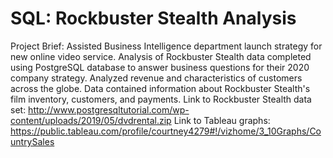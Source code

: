 # SQL: Rockbuster Stealth Analysis
Project Brief: Assisted Business Intelligence department launch strategy for new online video service. Analysis of Rockbuster Stealth data completed using PostgreSQL database to answer business questions for their 2020 company strategy. Analyzed revenue and characteristics of customers across the globe. Data contained information about Rockbuster Stealth's film inventory, customers, and payments. 
Link to Rockbuster Stealth data set: http://www.postgresqltutorial.com/wp-content/uploads/2019/05/dvdrental.zip
Link to Tableau graphs: https://public.tableau.com/profile/courtney4279#!/vizhome/3_10Graphs/CountrySales
